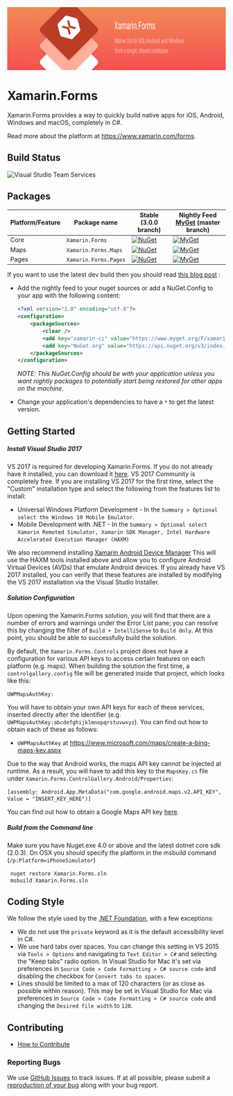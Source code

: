 
<img src="banner.png" alt="Xamarin.Forms banner" height="145" >

# Xamarin.Forms #

Xamarin.Forms provides a way to quickly build native apps for iOS, Android, Windows and macOS, completely in C#.

Read more about the platform at https://www.xamarin.com/forms.

## Build Status 

![Visual Studio Team Services ](https://img.shields.io/vso/build/devdiv/0bdbc590-a062-4c3f-b0f6-9383f67865ee/7981.svg?style=flat&label=VSTS%20Master "VSTS")
 

## Packages ##


Platform/Feature               | Package name                              | Stable (3.0.0 branch)     |Nightly Feed [MyGet](https://www.myget.org/F/xamarinforms-ci/api/v2)  (master branch)
-----------------------|-------------------------------------------|-----------------------------|-------------------------
Core             | `Xamarin.Forms` | [![NuGet](https://img.shields.io/nuget/v/Xamarin.Forms.svg?style=flat-square&label=nuget)](https://www.nuget.org/packages/Xamarin.Forms/)| [![MyGet](https://img.shields.io/myget/xamarinforms-ci/vpre/Xamarin.Forms.svg?style=flat-square&label=myget)](https://myget.org/feed/xamarinforms-ci/package/nuget/Xamarin.Forms)
Maps                 | `Xamarin.Forms.Maps`    | [![NuGet](https://img.shields.io/nuget/v/Xamarin.Forms.Maps.svg?style=flat-square&label=nuget)](https://www.nuget.org/packages/Xamarin.Forms.Maps/) | [![MyGet](https://img.shields.io/myget/xamarinforms-ci/vpre/Xamarin.Forms.Maps.svg?style=flat-square&label=myget)](https://myget.org/feed/xamarinforms-ci/package/nuget/Xamarin.Forms.Maps)
Pages  | `Xamarin.Forms.Pages`  | [![NuGet](https://img.shields.io/nuget/v/Xamarin.Forms.Pages.svg?style=flat-square&label=nuget)](https://www.nuget.org/packages/Xamarin.Forms.Pages/) | [![MyGet](https://img.shields.io/myget/xamarinforms-ci/vpre/Xamarin.Forms.Pages.svg?style=flat-square&label=myget)](https://myget.org/feed/xamarin.forms-ci/package/nuget/Xamarin.Forms.Pages)

If you want to use the latest dev build then you should read [this blog post]( https://blog.xamarin.com/try-the-latest-in-xamarin-forms-with-nightly-builds) :
- Add the nightly feed to your nuget sources or add a NuGet.Config to your app with the following content:

  ```xml
  <?xml version="1.0" encoding="utf-8"?>
  <configuration>
      <packageSources>
          <clear />
          <add key="xamarin-ci" value="https://www.myget.org/F/xamarinforms-ci/api/v2" />
          <add key="NuGet.org" value="https://api.nuget.org/v3/index.json" />
      </packageSources>
  </configuration>
  ```

  *NOTE: This NuGet.Config should be with your application unless you want nightly packages to potentially start being restored for other apps on the machine.*

- Change your application's dependencies to have a `*` to get the latest version.


## Getting Started ##

##### Install Visual Studio 2017 #####
VS 2017 is required for developing Xamarin.Forms. If you do not already have it installed, you can download it [here](https://www.visualstudio.com/downloads/download-visual-studio-vs). VS 2017 Community is completely free. If you are installing VS 2017 for the first time, select the "Custom" installation type and select the following from the features list to install:

- Universal Windows Platform Development - In the `Summary > Optional select the Windows 10 Mobile Emulator`.
- Mobile Development with .NET - In the `Summary > Optional select Xamarin Remoted Simulator, Xamarin SDK Manager, Intel Hardware Accelerated Execution Manager (HAXM)`

We also recommend installing [Xamarin Android Device Manager](https://developer.xamarin.com/guides/android/getting_started/installation/android-emulator/xamarin-device-manager/) This will use the HAXM tools installed above and allow you to configure Android Virtual Devices (AVDs) that emulate Android devices.
If you already have VS 2017 installed, you can verify that these features are installed by modifying the VS 2017 installation via the Visual Studio Installer.

##### Solution Configuration #####
Upon opening the Xamarin.Forms solution, you will find that there are a number of errors and warnings under the Error List pane; you can resolve this by changing the filter of `Build + IntelliSense` to `Build Only`. At this point, you should be able to successfully build the solution.

By default, the `Xamarin.Forms.Controls` project does not have a configuration for various API keys to access certain features on each platform (e.g. maps). When building the solution the first time, a `controlgallery.config` file will be generated inside that project, which looks like this:

    UWPMapsAuthKey:

You will have to obtain your own API keys for each of these services, inserted directly after the identifier (e.g. `UWPMapsAuthKey:abcdefghijklmnopqrstuvwxyz`). You can find out how to obtain each of these as follows:

- `UWPMapsAuthKey` at https://www.microsoft.com/maps/create-a-bing-maps-key.aspx

Due to the way that Android works, the maps API key cannot be injected at runtime. As a result, you will have to add this key to the `MapsKey.cs` file under `Xamarin.Forms.ControlGallery.Android/Properties`:

    [assembly: Android.App.MetaData("com.google.android.maps.v2.API_KEY", Value = "INSERT_KEY_HERE")]

You can find out how to obtain a Google Maps API key [here](https://developer.xamarin.com/guides/android/platform_features/maps_and_location/maps/obtaining_a_google_maps_api_key/).

##### Build from the Command line #####
Make sure you have Nuget.exe 4.0 or above and the latest dotnet core sdk (2.0.3). On OSX you should specify the platform in the msbuild command (`/p:Platform=iPhoneSimulator`)
  

     nuget restore Xamarin.Forms.sln
     msbuild Xamarin.Forms.sln
 

## Coding Style ##
We follow the style used by the [.NET Foundation](https://github.com/dotnet/corefx/blob/master/Documentation/coding-guidelines/coding-style.md), with a few exceptions:

- We do not use the `private` keyword as it is the default accessibility level in C#.
- We use hard tabs over spaces. You can change this setting in VS 2015 via `Tools > Options` and navigating to `Text Editor > C#` and selecting the "Keep tabs" radio option. In Visual Studio for Mac it's set via preferences in `Source Code > Code Formatting > C# source code` and disabling the checkbox for `Convert tabs to spaces`.
- Lines should be limited to a max of 120 characters (or as close as possible within reason). This may be set in Visual Studio for Mac via preferences in `Source Code > Code Formatting > C# source code` and changing the `Desired file width` to `120`.

## Contributing ##

- [How to Contribute](https://github.com/xamarin/Xamarin.Forms/blob/master/CONTRIBUTING.md)

### Reporting Bugs

We use [GitHub Issues](https://github.com/xamarin/Xamarin.Forms/issues) to track issues. If at all possible, please submit a [reproduction of your bug](https://gist.github.com/jassmith/92405c300e54a01dcc6d) along with your bug report.

